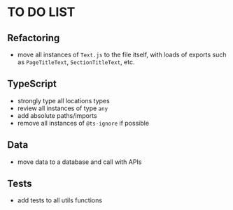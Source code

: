 # TO DO LIST

## Refactoring

- move all instances of `Text.js` to the file itself, with loads of exports such as `PageTitleText`, `SectionTitleText`, etc.

## TypeScript

- strongly type all locations types
- review all instances of type `any`
- add absolute paths/imports
- remove all instances of `@ts-ignore` if possible

## Data

- move data to a database and call with APIs

## Tests

- add tests to all utils functions

